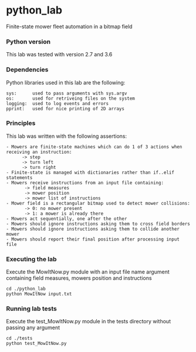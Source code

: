# python_lab
Finite-state mower fleet automation in a bitmap field

### Python version
This lab was tested with version 2.7 and 3.6

### Dependencies
Python libraries used in this lab are the following:

```
sys:      used to pass arguments with sys.argv
os:       used for retriveing files on the system
logging:  used to log events and errors
pprint:   used for nice printing of 2D arrays
```

### Principles
This lab was written with the following assertions:

```
- Mowers are finite-state machines which can do 1 of 3 actions when receiving an instruction:
      -> step
      -> turn left
      -> turn right
- Finite-state is managed with dictionaries rather than if..elif statements
- Mowers receive instructions from an input file containing:
       -> field measures
       -> mower position
       -> mower list of instructions
- Mower field is a rectangular bitmap used to detect mower collisions:
       -> 0: no mower present
       -> 1: a mower is already there
- Mowers act sequentially, one after the other
- Mowers should ignore instructions asking them to cross field borders
- Mowers should ignore instructions asking them to collide another mower
- Mowers should report their final position after processing input file
```

### Executing the lab
Execute the MowItNow.py module with an input file name argument containing field measures, mowers position and instructions
```
cd ./python_lab
python MowItNow input.txt
```

### Running lab tests
Execute the test_MowItNow.py module in the tests directory without passing any argument
```
cd ./tests
python test_MowItNow.py
